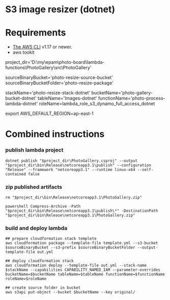 # S3 image resizer (dotnet)

# Requirements
- [The AWS CLI](https://docs.aws.amazon.com/cli/latest/userguide/cli-chap-install.html) v1.17 or newer.
- aws tookit

project_dir='D:\my\epam\photo-board\lambda-functions\PhotoGallery\src\PhotoGallery' 

sourceBinaryBucket='photo-resize-source-bucket'
sourceBinaryBucketFolder='photo-resize-package'

stackName='photo-resize-stack-dotnet'
bucketName='photo-gallery-bucket-dotnet'
tableName='Images-dotnet'
functionName='photo-process-lambda-dotnet'
roleName=lambda_role_s3_dynamo_full_access_dotnet

export AWS_DEFAULT_REGION=ap-east-1

# Combined instructions
### publish lambda project
    dotnet publish "$project_dir\PhotoGallery.csproj" --output "$project_dir\bin\Release\netcoreapp3.1\publish" --configuration "Release" --framework "netcoreapp3.1" --runtime linux-x64 --self-contained false
### zip published artifacts
	rm "$project_dir\bin\Release\netcoreapp3.1\PhotoGallery.zip"

	powershell Compress-Archive -Path "$project_dir\bin\Release\netcoreapp3.1\publish\*" -DestinationPath "$project_dir\bin\Release\netcoreapp3.1\PhotoGallery.zip"
### build and deploy lambda
	## prepare cloudformation stack templete
    aws cloudformation package --template-file template.yml --s3-bucket $sourceBinaryBucket --s3-prefix $sourceBinaryBucketFolder --output-template-file out.yml

	## deploy cloudformation stack
    aws cloudformation deploy --template-file out.yml --stack-name $stackName --capabilities CAPABILITY_NAMED_IAM --parameter-overrides bucketName=$bucketName tableName=$tableName functionName=$functionName roleName=$roleName

	## create source folder in bucket
    aws s3api put-object --bucket $bucketName --key original/

